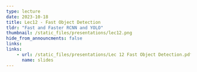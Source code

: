 ```yaml
---
type: lecture
date: 2023-10-18
title: Lec12 - Fast Object Detection
tldr: "Fast and Faster RCNN and YOLO"
thumbnail: /static_files/presentations/lec12.png
hide_from_announcments: false
links:
links:
    - url: /static_files/presentations/Lec 12 Fast Object Detection.pdf
      name: slides
---
```

